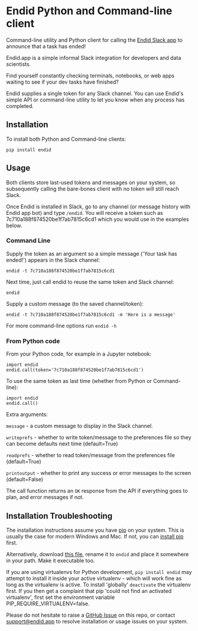 # Endid Python and Command-line client

Command-line utility and Python client for calling the [Endid Slack app](https://endid.app/) to announce that a task has ended!

Endid.app is a simple informal Slack integration for developers and data scientists.

Find yourself constantly checking terminals, notebooks, or web apps waiting to see if your dev tasks have finished?

Endid supplies a single token for any Slack channel. You can use Endid's simple API or command-line utility to let you know when any process has completed.

## Installation

To install both Python and Command-line clients:

```
pip install endid
```

## Usage

Both clients store last-used tokens and messages on your system, so subsequently calling the bare-bones client with no token will still reach Slack.

Once Endid is installed in Slack, go to any channel (or message history with Endid app bot) and type `/endid`. You will receive a token such as 7c710a188f874520be1f7ab7815c6cd1 which you would use in the examples below.

### Command Line

Supply the token as an argument so a simple message ('Your task has ended!') appears in the Slack channel:

```
endid -t 7c710a188f874520be1f7ab7815c6cd1
```

Next time, just call endid to reuse the same token and Slack channel:

```
endid
```

Supply a custom message (to the saved channel/token):

```
endid -t 7c710a188f874520be1f7ab7815c6cd1 -m 'Here is a message'
```

For more command-line options run `endid -h`

### From Python code

From your Python code, for example in a Jupyter notebook:

```
import endid
endid.call(token='7c710a188f874520be1f7ab7815c6cd1')
```

To use the same token as last time (whether from Python or Command-line):

```
import endid
endid.call()
```

Extra arguments:

`message` - a custom message to display in the Slack channel.

`writeprefs` - whether to write token/message to the preferences file so they can become defaults next time (default=True)

`readprefs` - whether to read token/message from the preferences file (default=True)

`printoutput` - whether to print any success or error messages to the screen (default=False)

The call function returns an `OK` response from the API if everything goes to plan, and error messages if not.


## Installation Troubleshooting

The installation instructions assume you have [pip](https://pip.pypa.io/en/stable/installing/) on your system. This is usually the case for modern Windows and Mac.
If not, you can [install pip](https://pip.pypa.io/en/stable/installing/) first.

Alternatively, download [this file](https://raw.githubusercontent.com/endid-app/endid-python/main/endid/endid.py), rename it to `endid` and place it somewhere in your path. Make it executable too.

If you are using virtualenvs for Python development, `pip install endid` may attempt to install it inside your active virtualenv - which will work fine as long as the virtualenv is active. To install 'globally' `deactivate` the virtualenv first. If you then get a complaint that pip 'could not find an activated virtualenv', first set the 
environment variable PIP_REQUIRE_VIRTUALENV=false.

Please do not hesitate to raise a [GitHub Issue](https://github.com/endid-app/endid-python/issues) on this repo, or contact [support@endid.app](support@endid.app) to 
resolve installation or usage issues on your system.
